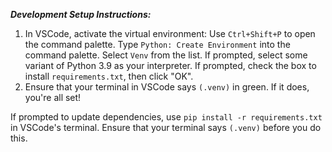 ***Development Setup Instructions:***

1. In VSCode, activate the virtual environment:
    Use `Ctrl+Shift+P` to open the command palette.
    Type `Python: Create Environment` into the command palette.
    Select `Venv` from the list.
    If prompted, select some variant of Python 3.9 as your interpreter.
    If prompted, check the box to install `requirements.txt`, then click "OK".
2. Ensure that your terminal in VSCode says `(.venv)` in green. If it does, you're all set!

If prompted to update dependencies, use `pip install -r requirements.txt` in VSCode's terminal. Ensure that your terminal says `(.venv)` before you do this.
